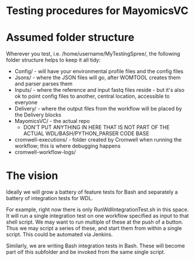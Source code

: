 # Testing procedures for MayomicsVC

# Assumed folder structure

Wherever you test, i.e. /home/username/MyTestingSpree/, the following folder structure helps to keep it all tidy:
* Config/ - will have your environmental profile files and the config files
* Jsons/ - where the JSON files will go, after WOMTOOL creates them and parser parses them
* Inputs/ - where the reference and input fastq files reside - but it's also ok to point config files to another, central location, accessible to everyone
* Delivery/ - where the output files from the workflow will be placed by the Delivery blocks
* MayomicsVC/ - the actual repo
  * DON'T PUT ANYTHING IN HERE THAT IS NOT PART OF THE ACTUAL WDL/BASH/PYTHON_PARSER CODE BASE
* cromwell-executions/ - folder created by Cromwell when running the workflow; this is where debugging happens
* cromwell-workflow-logs/ 

# The vision

Ideally we will grow a battery of feature tests for Bash and separately a battery of integration tests for WDL.

For example, right now there is only RunWdlIntegrationTest.sh in this space. It will run a single integration test on one workflow specified as input to that shell script. We may want to run multiple of these at the push of a button. Thus we may script a series of these, and start them from within a single script. This could be automated via Jenkins.

Similarly, we are writing Bash integration tests in Bash. These will become part oif this subfolder and be invoked from the same single script.
